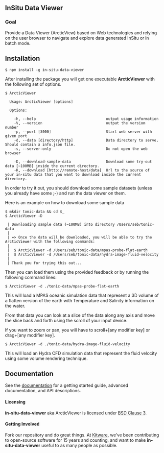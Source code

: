 ## InSitu Data Viewer ##

### Goal ###

Provide a Data Viewer (ArcticView) based on Web technologies and relying on the
user browser to navigate and explore data generated InSitu or in batch mode.

## Installation

```
$ npm install -g in-situ-data-viewer
```

After installing the package you will get one executable **ArcticViewer** with
the following set of options.

```
$ ArcticViewer

  Usage: ArcticViewer [options]

  Options:

    -h, --help                                output usage information
    -V, --version                             output the version number
    -p, --port [3000]                         Start web server with given port
    -d, --data [directory/http]               Data directory to serve. Should contain a info.json file.
    -s, --server-only                         Do not open the web browser

    -D, --download-sample-data                Download some try-out data [~100MB] inside the current directory.
    -R, --download [http://remote-host/data]  Url to the source of your in-situ data that you want to download inside the current directory.

```

In order to try it out, you should download some sample datasets
(unless you already have some ;-) and run the data viewer on them.

Here is an example on how to download some sample data

```
$ mkdir tonic-data && cd $_
$ ArcticViewer -D

 | Downloading sample data (~100MB) into directory /Users/seb/tonic-data
 |
 | => Once the data will be downloaded, you will be able to try the ArcticViewer with the following commands:
 |
 |  $ ArcticViewer -d /Users/seb/tonic-data/mpas-probe-flat-earth
 |  $ ArcticViewer -d /Users/seb/tonic-data/hydra-image-fluid-velocity
 |
 | Thank you for trying this out...
```

Then you can load them using the provided feedback or by running the following
command lines:

```
$ ArcticViewer -d ./tonic-data/mpas-probe-flat-earth
```

This will load a MPAS oceanic simulation data that represent a 3D volume of a
flatten version of the earth with Temperature and Salinity information on the water.

From that data you can look at a slice of the data along any axis and move the
slice back and forth using the scroll of your input device.

If you want to zoom or pan, you will have to scroll+[any modifier key] or drag+[any modifier key].

```
$ ArcticViewer -d ./tonic-data/hydra-image-fluid-velocity
```

This will load an Hydra CFD simulation data that represent the fluid velocity
using some volume rendering technique.

## Documentation

See the [documentation](https://kitware.github.io/in-situ-data-viewer) for a
getting started guide, advanced documentation, and API descriptions.

#### Licensing

**in-situ-data-viewer** aka ArcticViewer is licensed under [BSD Clause 3](LICENSE).

#### Getting Involved

Fork our repository and do great things. At [Kitware](http://www.kitware.com),
we've been contributing to open-source software for 15 years and counting, and
want to make **in-situ-data-viewer** useful to as many people as possible.

